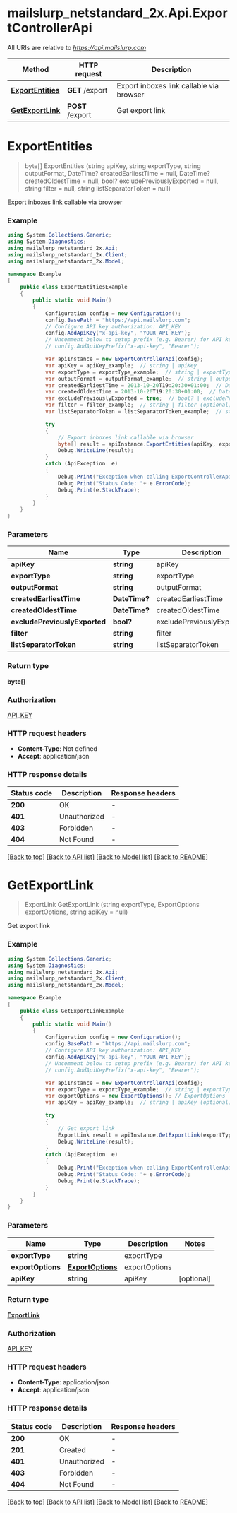 # mailslurp_netstandard_2x.Api.ExportControllerApi

All URIs are relative to *https://api.mailslurp.com*

Method | HTTP request | Description
------------- | ------------- | -------------
[**ExportEntities**](ExportControllerApi#exportentities) | **GET** /export | Export inboxes link callable via browser
[**GetExportLink**](ExportControllerApi#getexportlink) | **POST** /export | Get export link


<a name="exportentities"></a>
# **ExportEntities**
> byte[] ExportEntities (string apiKey, string exportType, string outputFormat, DateTime? createdEarliestTime = null, DateTime? createdOldestTime = null, bool? excludePreviouslyExported = null, string filter = null, string listSeparatorToken = null)

Export inboxes link callable via browser

### Example
```csharp
using System.Collections.Generic;
using System.Diagnostics;
using mailslurp_netstandard_2x.Api;
using mailslurp_netstandard_2x.Client;
using mailslurp_netstandard_2x.Model;

namespace Example
{
    public class ExportEntitiesExample
    {
        public static void Main()
        {
            Configuration config = new Configuration();
            config.BasePath = "https://api.mailslurp.com";
            // Configure API key authorization: API_KEY
            config.AddApiKey("x-api-key", "YOUR_API_KEY");
            // Uncomment below to setup prefix (e.g. Bearer) for API key, if needed
            // config.AddApiKeyPrefix("x-api-key", "Bearer");

            var apiInstance = new ExportControllerApi(config);
            var apiKey = apiKey_example;  // string | apiKey
            var exportType = exportType_example;  // string | exportType
            var outputFormat = outputFormat_example;  // string | outputFormat
            var createdEarliestTime = 2013-10-20T19:20:30+01:00;  // DateTime? | createdEarliestTime (optional) 
            var createdOldestTime = 2013-10-20T19:20:30+01:00;  // DateTime? | createdOldestTime (optional) 
            var excludePreviouslyExported = true;  // bool? | excludePreviouslyExported (optional) 
            var filter = filter_example;  // string | filter (optional) 
            var listSeparatorToken = listSeparatorToken_example;  // string | listSeparatorToken (optional) 

            try
            {
                // Export inboxes link callable via browser
                byte[] result = apiInstance.ExportEntities(apiKey, exportType, outputFormat, createdEarliestTime, createdOldestTime, excludePreviouslyExported, filter, listSeparatorToken);
                Debug.WriteLine(result);
            }
            catch (ApiException  e)
            {
                Debug.Print("Exception when calling ExportControllerApi.ExportEntities: " + e.Message );
                Debug.Print("Status Code: "+ e.ErrorCode);
                Debug.Print(e.StackTrace);
            }
        }
    }
}
```

### Parameters

Name | Type | Description  | Notes
------------- | ------------- | ------------- | -------------
 **apiKey** | **string**| apiKey | 
 **exportType** | **string**| exportType | 
 **outputFormat** | **string**| outputFormat | 
 **createdEarliestTime** | **DateTime?**| createdEarliestTime | [optional] 
 **createdOldestTime** | **DateTime?**| createdOldestTime | [optional] 
 **excludePreviouslyExported** | **bool?**| excludePreviouslyExported | [optional] 
 **filter** | **string**| filter | [optional] 
 **listSeparatorToken** | **string**| listSeparatorToken | [optional] 

### Return type

**byte[]**

### Authorization

[API_KEY](../README#API_KEY)

### HTTP request headers

 - **Content-Type**: Not defined
 - **Accept**: application/json


### HTTP response details
| Status code | Description | Response headers |
|-------------|-------------|------------------|
| **200** | OK |  -  |
| **401** | Unauthorized |  -  |
| **403** | Forbidden |  -  |
| **404** | Not Found |  -  |

[[Back to top]](#) [[Back to API list]](../README#documentation-for-api-endpoints) [[Back to Model list]](../README#documentation-for-models) [[Back to README]](../README)

<a name="getexportlink"></a>
# **GetExportLink**
> ExportLink GetExportLink (string exportType, ExportOptions exportOptions, string apiKey = null)

Get export link

### Example
```csharp
using System.Collections.Generic;
using System.Diagnostics;
using mailslurp_netstandard_2x.Api;
using mailslurp_netstandard_2x.Client;
using mailslurp_netstandard_2x.Model;

namespace Example
{
    public class GetExportLinkExample
    {
        public static void Main()
        {
            Configuration config = new Configuration();
            config.BasePath = "https://api.mailslurp.com";
            // Configure API key authorization: API_KEY
            config.AddApiKey("x-api-key", "YOUR_API_KEY");
            // Uncomment below to setup prefix (e.g. Bearer) for API key, if needed
            // config.AddApiKeyPrefix("x-api-key", "Bearer");

            var apiInstance = new ExportControllerApi(config);
            var exportType = exportType_example;  // string | exportType
            var exportOptions = new ExportOptions(); // ExportOptions | exportOptions
            var apiKey = apiKey_example;  // string | apiKey (optional) 

            try
            {
                // Get export link
                ExportLink result = apiInstance.GetExportLink(exportType, exportOptions, apiKey);
                Debug.WriteLine(result);
            }
            catch (ApiException  e)
            {
                Debug.Print("Exception when calling ExportControllerApi.GetExportLink: " + e.Message );
                Debug.Print("Status Code: "+ e.ErrorCode);
                Debug.Print(e.StackTrace);
            }
        }
    }
}
```

### Parameters

Name | Type | Description  | Notes
------------- | ------------- | ------------- | -------------
 **exportType** | **string**| exportType | 
 **exportOptions** | [**ExportOptions**](ExportOptions)| exportOptions | 
 **apiKey** | **string**| apiKey | [optional] 

### Return type

[**ExportLink**](ExportLink)

### Authorization

[API_KEY](../README#API_KEY)

### HTTP request headers

 - **Content-Type**: application/json
 - **Accept**: application/json


### HTTP response details
| Status code | Description | Response headers |
|-------------|-------------|------------------|
| **200** | OK |  -  |
| **201** | Created |  -  |
| **401** | Unauthorized |  -  |
| **403** | Forbidden |  -  |
| **404** | Not Found |  -  |

[[Back to top]](#) [[Back to API list]](../README#documentation-for-api-endpoints) [[Back to Model list]](../README#documentation-for-models) [[Back to README]](../README)


